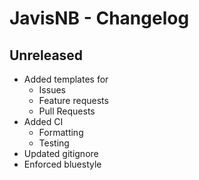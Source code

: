 # JavisNB - Changelog

## Unreleased

- Added templates for
	- Issues
	- Feature requests
	- Pull Requests
- Added CI
	- Formatting
	- Testing
- Updated gitignore
- Enforced bluestyle
